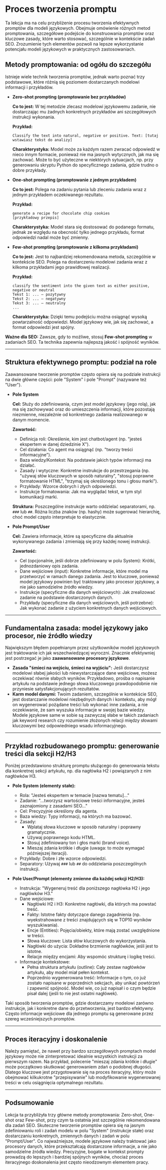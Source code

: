 # Proces tworzenia promptu

Ta lekcja ma na celu przybliżenie procesu tworzenia efektywnych promptów dla modeli językowych. Obejmuje omówienie różnych metod promptowania, szczegółowe podejście do konstruowania promptów oraz kluczowe zasady, które warto stosować, szczególnie w kontekście zadań SEO. Zrozumienie tych elementów pozwoli na lepsze wykorzystanie potencjału modeli językowych w praktycznych zastosowaniach.

## Metody promptowania: od ogółu do szczegółu

Istnieje wiele technik tworzenia promptów, jednak warto poznać trzy podstawowe, które różnią się poziomem dostarczanych modelowi informacji i przykładów.

- **Zero-shot prompting (promptowanie bez przykładów)**

  **Co to jest:** W tej metodzie zlecasz modelowi językowemu zadanie, nie dostarczając mu żadnych konkretnych przykładów ani szczegółowych instrukcji wykonania.

  **Przykład:**
  ```
  Classify the text into natural, negative or positive. Text: [tutaj wstawiasz tekst do analizy]
  ```

  **Charakterystyka:** Model może za każdym razem zwracać odpowiedź w nieco innym formacie, ponieważ nie ma jasnych wytycznych, jak ma się zachować. Może to być użyteczne w niektórych sytuacjach, np. przy generowaniu skryptu Python do specyficznego zadania, gdzie trudno o dobre przykłady.

- **One-shot prompting (promptowanie z jednym przykładem)**

  **Co to jest:** Polega na zadaniu pytania lub zleceniu zadania wraz z jednym przykładem oczekiwanego rezultatu.

  **Przykład:**
  ```
  generate a recipe for chocolate chip cookies
  [przykładowy przepis]
  ```

  **Charakterystyka:** Model stara się dostosować do podanego formatu, jednak ze względu na obecność tylko jednego przykładu, format odpowiedzi nadal może być zmienny.

- **Few-shot prompting (promptowanie z kilkoma przykładami)**

  **Co to jest:** Jest to najbardziej rekomendowana metoda, szczególnie w kontekście SEO. Polega na dostarczeniu modelowi zadania wraz z kilkoma przykładami jego prawidłowej realizacji.

  **Przykład:**
  ```
  classify the sentiment into the given text as either positive, negative or neutral
  Tekst 1: ... — pozytywny
  Tekst 2: ... — negatywny
  Tekst 3: ... — neutralny
  ...
  ```

  **Charakterystyka:** Dzięki temu podejściu można osiągnąć wysoką powtarzalność odpowiedzi. Model językowy wie, jak się zachować, a format odpowiedzi jest spójny.

**Ważne dla SEO:** Zawsze, gdy to możliwe, stosuj **Few-shot prompting** w zadaniach SEO. Ta technika zapewnia najlepszą jakość i spójność wyników.

---

## Struktura efektywnego promptu: podział na role

Zaawansowane tworzenie promptów często opiera się na podziale instrukcji na dwie główne części: pole "System" i pole "Prompt" (nazywane też "User").

- **Pole System**

  **Cel:** Służy do zdefiniowania, czym jest model językowy (jego rolą), jak ma się zachowywać oraz do umieszczenia informacji, które pozostają niezmienne, niezależnie od konkretnego zadania realizowanego w danym momencie.

  **Zawartość:**
  - Definicja roli: Określenie, kim jest chatbot/agent (np. "jesteś ekspertem w danej dziedzinie X").
  - Cel działania: Co agent ma osiągnąć (np. "tworzy treści informacyjne").
  - Baza wiedzy/Kontekst: Na podstawie jakich typów informacji ma działać.
  - Zasady i wytyczne: Konkretne instrukcje do przestrzegania (np. "używaj słów kluczowych w sposób naturalny", "stosuj poprawne formatowanie HTML", "trzymaj się określonego tonu i głosu marki").
  - Przykłady: Wzorce dobrych i złych odpowiedzi.
  - Instrukcje formatowania: Jak ma wyglądać tekst, w tym styl komunikacji marki.

  **Struktura:** Poszczególne instrukcje warto oddzielać separatorami, np. `###` lub `##`. Różna liczba znaków (np. hashy) może sugerować hierarchię, choć model często interpretuje to elastycznie.

- **Pole Prompt/User**

  **Cel:** Zawiera informacje, które są specyficzne dla aktualnie wykonywanego zadania i zmieniają się przy każdej nowej instrukcji.

  **Zawartość:**
  - Cel (opcjonalnie, jeśli dobrze zdefiniowany w polu System): Krótki, jednozdaniowy opis zadania.
  - Dane wejściowe (input): Konkretne informacje, które model ma przetworzyć w ramach danego zadania. Jest to kluczowe, ponieważ model językowy powinien być traktowany jako procesor językowy, a nie jako samodzielne źródło wiedzy.
  - Instrukcje (specyficzne dla danych wejściowych): Jak zrealizować zadanie na podstawie dostarczonych danych.
  - Przykłady (specyficzne dla danych wejściowych, jeśli potrzebne): Jak wykonać zadanie z użyciem konkretnych danych wejściowych.

---

## Fundamentalna zasada: model językowy jako procesor, nie źródło wiedzy

Największym błędem popełnianym przez użytkowników modeli językowych jest traktowanie ich jak wszechwiedzącej wyroczni. Znacznie efektywniej jest postrzegać je jako **zaawansowane procesory językowe**.

- **Zasada "śmieci na wejściu, śmieci na wyjściu":** Jeśli dostarczysz modelowi słabej jakości lub niewystarczające dane wejściowe, możesz oczekiwać równie słabych wyników. Przykładowo, prośba o napisanie artykułu na podstawie jednego słowa kluczowego prawdopodobnie nie przyniesie satysfakcjonujących rezultatów.
- **Karm model danymi:** Twoim zadaniem, szczególnie w kontekście SEO, jest dostarczanie modelowi niezbędnych danych i kontekstu, aby mógł on wygenerować pożądane treści lub wykonać inne zadania, a nie oczekiwanie, że sam wyszuka informacje w swojej bazie wiedzy. Modele językowe same w sobie są zazwyczaj słabe w takich zadaniach jak keyword research czy rozumienie złożonych relacji między słowami kluczowymi bez odpowiedniego wsadu informacyjnego.

---

## Przykład rozbudowanego promptu: generowanie treści dla sekcji H2/H3

Poniżej przedstawiono strukturę promptu służącego do generowania tekstu dla konkretnej sekcji artykułu, np. dla nagłówka H2 i powiązanych z nim nagłówków H3.

- **Pole System (elementy stałe):**
  - Rola: "Jesteś ekspertem w temacie [nazwa tematu]..."
  - Zadanie: "...tworzysz wartościowe treści informacyjne, jesteś zaznajomiony z zasadami SEO..."
  - Cel: Precyzyjnie określony dla agenta.
  - Baza wiedzy: Typy informacji, na których ma bazować.
  - Zasady:
    - Wplataj słowa kluczowe w sposób naturalny i poprawny gramatycznie.
    - Używaj poprawnego kodu HTML.
    - Stosuj zdefiniowany ton i głos marki (brand voice).
    - Mieszaj zdania krótkie i długie (uwaga: to może wymagać późniejszej iteracji).
  - Przykłady: Dobre i złe wzorce odpowiedzi.
  - Separatory: Używaj `###` lub `##` do oddzielania poszczególnych instrukcji.

- **Pole User/Prompt (elementy zmienne dla każdej sekcji H2/H3):**
  - Instrukcja: "Wygeneruj treść dla poniższego nagłówka H2 i jego nagłówków H3."
  - Dane wejściowe:
    - Nagłówki H2 i H3: Konkretne nagłówki, dla których ma powstać treść.
    - Fakty: Istotne fakty dotyczące danego zagadnienia (np. wyekstrahowane z treści znajdujących się w TOP10 wyników wyszukiwania).
    - Encje (Entities): Pojęcia/obiekty, które mają zostać uwzględnione w treści.
    - Słowa kluczowe: Lista słów kluczowych do wykorzystania.
    - Nagłówki do użycia: Dokładne brzmienie nagłówków, jeśli jest to istotne.
    - Relacje między encjami: Aby wspomóc strukturę i logikę treści.
  - Informacje kontekstowe:
    - Pełna struktura artykułu (outline): Cały zestaw nagłówków artykułu, aby model miał pełen kontekst.
    - Poprzednio wygenerowana treść: Informacje o tym, co już zostało napisane w poprzednich sekcjach, aby unikać powtórzeń i zapewnić spójność. Model wie, co już napisał i o czym będzie pisał dalej (jeśli to nie jest ostatni nagłówek).

Taki sposób tworzenia promptów, gdzie dostarczamy modelowi zarówno instrukcje, jak i konkretne dane do przetworzenia, jest bardzo efektywny. Często informacje wejściowe dla jednego promptu są generowane przez szereg wcześniejszych promptów.

---

## Proces iteracyjny i doskonalenie

Należy pamiętać, że nawet przy bardzo szczegółowych promptach model językowy może nie zinterpretować idealnie wszystkich instrukcji za pierwszym razem. Na przykład, polecenie "mieszaj zdania krótkie i długie" może początkowo skutkować generowaniem zdań o podobnej długości. Dlatego kluczowe jest przygotowanie się na proces iteracyjny, który może obejmować kilkukrotne "przepisywanie" lub modyfikowanie wygenerowanej treści w celu osiągnięcia optymalnego rezultatu.

---

## Podsumowanie

Lekcja ta przybliżyła trzy główne metody promptowania: Zero-shot, One-shot oraz Few-shot, przy czym ta ostatnia jest szczególnie rekomendowana dla zadań SEO. Skuteczne tworzenie promptów opiera się na jasnym zdefiniowaniu roli i zadań modelu w polu "System" (instrukcje stałe) oraz dostarczaniu konkretnych, zmiennych danych i zadań w polu "Prompt/User". Co najważniejsze, modele językowe należy traktować jako procesory danych, które przekształcają dostarczone informacje, a nie jako samodzielne źródła wiedzy. Precyzyjne, bogate w kontekst prompty prowadzą do lepszych i bardziej spójnych wyników, chociaż proces iteracyjnego doskonalenia jest często nieodzownym elementem pracy. 